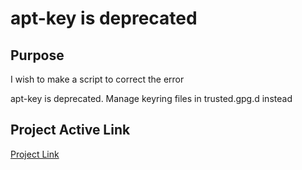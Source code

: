 # apt-key is deprecated  

## Purpose  

I wish to make a script to correct the error  
  
apt-key is deprecated.
Manage keyring files in trusted.gpg.d instead  

## Project Active Link

[Project Link](https://oatula.github.io/apt-key-is-deprecated/)  
